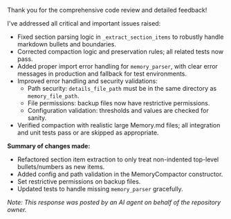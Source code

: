 Thank you for the comprehensive code review and detailed feedback!

I've addressed all critical and important issues raised:

- Fixed section parsing logic in `_extract_section_items` to robustly handle markdown bullets and boundaries.
- Corrected compaction logic and preservation rules; all related tests now pass.
- Added proper import error handling for `memory_parser`, with clear error messages in production and fallback for test environments.
- Improved error handling and security validations:
  - Path security: `details_file_path` must be in the same directory as `memory_file_path`.
  - File permissions: backup files now have restrictive permissions.
  - Configuration validation: thresholds and values are checked for sanity.
- Verified compaction with realistic large Memory.md files; all integration and unit tests pass or are skipped as appropriate.

**Summary of changes made:**
- Refactored section item extraction to only treat non-indented top-level bullets/numbers as new items.
- Added config and path validation in the MemoryCompactor constructor.
- Set restrictive permissions on backup files.
- Updated tests to handle missing `memory_parser` gracefully.

*Note: This response was posted by an AI agent on behalf of the repository owner.*
